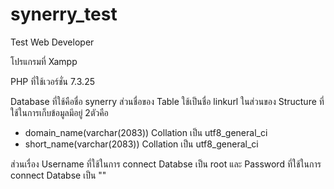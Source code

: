 # synerry_test
Test Web Developer

โปรแกรมที่ Xampp

PHP ที่ใช้เวอร์ชั่น 7.3.25

Database ที่ใช้คือชื่อ synerry ส่วนชื่อของ Table ใช้เป็นชื่อ linkurl
ในส่วนของ Structure ที่ใช้ในการเก็บข้อมูลมีอยู่ 2ตัวคือ
  - domain_name(varchar(2083))  Collation เป็น utf8_general_ci
  - short_name(varchar(2083))   Collation เป็น utf8_general_ci
  
ส่วนเรื่อง Username ที่ใช้ในการ connect Databse เป็น root และ
Password ที่ใช้ในการ connect Databse เป็น ""
